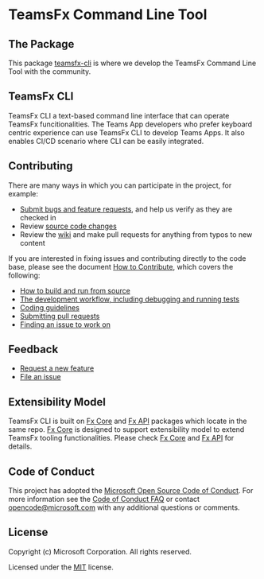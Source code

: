 # TeamsFx Command Line Tool
<!---[![Feature Requests]()]()
[![Bugs]()]()--->

## The Package

This package [teamsfx-cli](packages/cli) is where we develop the TeamsFx Command Line Tool with the community. 

## TeamsFx CLI

TeamsFx CLI a text-based command line interface that can operate TeamsFx funcitionalities. The Teams App developers who prefer keyboard centric experience can use TeamsFx CLI to develop Teams Apps. It also enables CI/CD scenario where CLI can be easily integrated.

## Contributing

There are many ways in which you can participate in the project, for example:

* [Submit bugs and feature requests](https://github.com/OfficeDev/TeamsFx/issues), and help us verify as they are checked in
* Review [source code changes](https://github.com/OfficeDev/TeamsFx/pulls)
* Review the [wiki](https://github.com/OfficeDev/TeamsFx/wiki) and make pull requests for anything from typos to new content

If you are interested in fixing issues and contributing directly to the code base,
please see the document [How to Contribute](https://github.com/OfficeDev/TeamsFx/wiki/How-to-Contribute), which covers the following:

* [How to build and run from source]()
* [The development workflow, including debugging and running tests]()
* [Coding guidelines]()
* [Submitting pull requests]()
* [Finding an issue to work on]()

## Feedback

* [Request a new feature](CONTRIBUTING.md)
* [File an issue](https://github.com/OfficeDev/TeamsFx/issues)

## Extensibility Model

TeamsFx CLI is built on [Fx Core](packages/fx-core) and [Fx API](packages/api) packages which locate in the same repo. [Fx Core](packages/fx-core) is designed to support extensibility model to extend TeamsFx tooling functionalities. Please check [Fx Core](packages/fx-core) and [Fx API](packages/api) for details.

## Code of Conduct

This project has adopted the [Microsoft Open Source Code of Conduct](https://opensource.microsoft.com/codeofconduct/). For more information see the [Code of Conduct FAQ](https://opensource.microsoft.com/codeofconduct/faq/) or contact [opencode@microsoft.com](mailto:opencode@microsoft.com) with any additional questions or comments.

## License

Copyright (c) Microsoft Corporation. All rights reserved.

Licensed under the [MIT](LICENSE) license.

